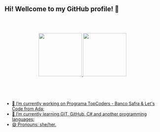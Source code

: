 ## Hi! Wellcome to my GitHub profile! 👋 

<br><br>

<div align="center">
  <a href="https://github.com/carvalhosmari">
  <img height="140em" src="https://github-readme-stats.vercel.app/api?username=carvalhosmari&show_icons=true&theme=tokyonight&include_all_commits=true&count_private=true"/>
  <img height="140em" src="https://github-readme-stats.vercel.app/api/top-langs/?username=carvalhosmari&layout=compact&langs_count=7&theme=tokyonight"/>  
</div><br>

  ## 
  <br>
  
- 🔭 I’m currently working on Programa TopCoders - Banco Safra & Let's Code from Ada;
- 🌱 I’m currently learning GIT, GitHub, C# and another programming languages;
- 😄 Pronouns: she/her.
